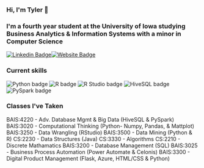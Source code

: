 ### Hi, I'm Tyler 👋

### I'm a fourth year student at the University of Iowa studying Business Analytics & Information Systems with a minor in Computer Science

[![Linkedin Badge](https://img.shields.io/badge/-LinkedIn-0e76a8?style=flat-square&logo=Linkedin&logoColor=white)](https://linkedin.com/in/tyler-noga)[![Website Badge](https://img.shields.io/badge/Website-3b5998?style=flat-square&logo=google-chrome&logoColor=white)](https://tylernoga.com/)
### Current skills
![Python badge](https://img.shields.io/static/v1?message=Python&logo=Python&labelColor=3776AB&color=3776AB&logoColor=white&label=%20&style=for-the-badge) ![R badge](https://img.shields.io/static/v1?message=R%20programming&logo=R&logoColor=3776AB&label&style=for-the-badge&color=eee) ![R Studio badge](https://img.shields.io/static/v1?message=R%20Studio&logo=RStudio&labelColor=75AADB&color=75AADB&logoColor=white&label=%20&style=for-the-badge) ![HiveSQL badge](https://img.shields.io/static/v1?message=HiveSQL&logo=Apache%20Hive&labelColor=FDEE21&color=FDEE21&logoColor=white&label=%20&style=for-the-badge) ![PySpark badge](https://img.shields.io/static/v1?message=PySpark&logo=Apache%20Spark&labelColor=E25A1C&color=E25A1C&logoColor=white&label=%20&style=for-the-badge)

### Classes I've Taken
BAIS:4220 - Adv. Database Mgmt & Big Data (HiveSQL & PySpark)
BAIS:3020 - Computational Thinking (Python- Numpy, Pandas, & Mattplot)
BAIS:3250 - Data Wrangling (RStudio)
BAIS:3500 - Data Mining (Python & R)
CS:2230 - Data Structures (Java)
CS:3330 - Algorithms
CS:2210 - Discrete Mathamatics
BAIS:3200 - Database Management (SQL)
BAIS:3025 - Business Process Automation (Power Automate & Celonis) 
BAIS:3300 - Digital Product Management (Flask, Azure, HTML/CSS & Python) 
<!--
**tylernoga/tylernoga** is a ✨ _special_ ✨ repository because its `README.md` (this file) appears on your GitHub profile.

Here are some ideas to get you started:

- 🔭 I’m currently working on ...
- 🌱 I’m currently learning ...
- 👯 I’m looking to collaborate on ...
- 🤔 I’m looking for help with ...
- 💬 Ask me about ...
- 📫 How to reach me: ...
- 😄 Pronouns: ...
- ⚡ Fun fact: ...
-->
